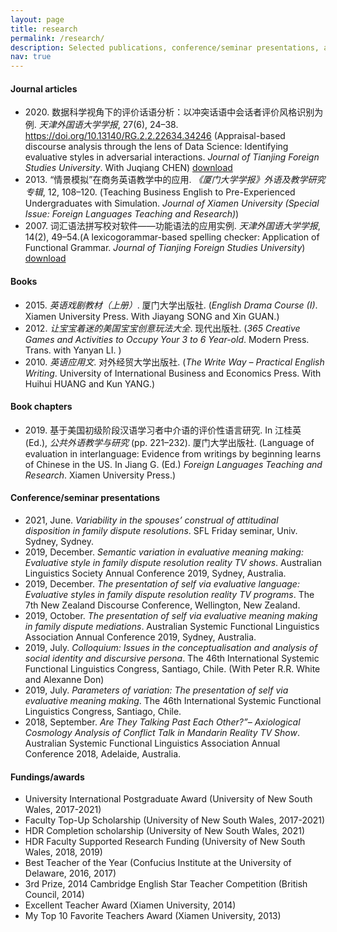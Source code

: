 ```yaml
---
layout: page
title: research
permalink: /research/
description: Selected publications, conference/seminar presentations, and the fundings/awards received.
nav: true
---
```


#### Journal articles

- 2020\. 数据科学视角下的评价话语分析：以冲突话语中会话者评价风格识别为例. *天津外国语大学学报*, 27(6), 24–38. https://doi.org/10.13140/RG.2.2.22634.34246 (Appraisal-based discourse analysis through the lens of Data Science: Identifying evaluative styles in adversarial interactions. *Journal of Tianjing Foreign Studies University*. With Juqiang CHEN) [download](/assets/pdf/datascience2020.pdf)
- 2013\. “情景模拟”在商务英语教学中的应用. *《厦门大学学报》外语及教学研究专辑*, 12, 108–120. (Teaching Business English to Pre-Experienced Undergraduates with Simulation. *Journal of Xiamen University (Special Issue: Foreign Languages Teaching and Research)*)
- 2007\. 词汇语法拼写校对软件——功能语法的应用实例. *天津外国语大学学报*, 14(2), 49–54.(A lexicogorammar-based spelling checker: Application of Functional Grammar. *Journal of Tianjing Foreign Studies University*) [download](/assets/pdf/checker2007.pdf)


#### Books

- 2015\. *英语戏剧教材（上册）*. 厦门大学出版社. (*English Drama Course (I)*. Xiamen University Press. With Jiayang SONG and Xin GUAN.)
- 2012\. *让宝宝着迷的美国宝宝创意玩法大全*. 现代出版社. (*365 Creative Games and Activities to Occupy Your 3 to 6 Year-old*. Modern Press. Trans. with Yanyan LI. )
- 2010\. *英语应用文*. 对外经贸大学出版社. (*The Write Way – Practical English Writing*. University of International Business and Economics Press. With Huihui HUANG and Kun YANG.)


#### Book chapters

- 2019\. 基于美国初级阶段汉语学习者中介语的评价性语言研究. In 江桂英 (Ed.), *公共外语教学与研究* (pp. 221–232). 厦门大学出版社. (Language of evaluation in interlanguage: Evidence from writings by beginning learns of Chinese in the US. In Jiang G. (Ed.) *Foreign Languages Teaching and Research*. Xiamen University Press.) 


#### Conference/seminar presentations

- 2021, June. *Variability in the spouses’ construal of attitudinal disposition in family dispute resolutions*. SFL Friday seminar, Univ. Sydney, Sydney.
- 2019, December. *Semantic variation in evaluative meaning making: Evaluative style in family dispute resolution reality TV shows*. Australian Linguistics Society Annual Conference 2019, Sydney, Australia.
- 2019, December. *The presentation of self via evaluative language: Evaluative styles in family dispute resolution reality TV programs*. The 7th New Zealand Discourse Conference, Wellington, New Zealand.
- 2019, October. *The presentation of self via evaluative meaning making in family dispute mediations*. Australian Systemic Functional Linguistics Association Annual Conference 2019, Sydney, Australia.
- 2019, July. *Colloquium: Issues in the conceptualisation and analysis of social identity and discursive persona*. The 46th International Systemic Functional Linguistics Congress, Santiago, Chile. (With Peter R.R. White and Alexanne Don)
- 2019, July. *Parameters of variation: The presentation of self via evaluative meaning making*. The 46th International Systemic Functional Linguistics Congress, Santiago, Chile.
- 2018, September. *Are They Talking Past Each Other?”– Axiological Cosmology Analysis of Conflict Talk in Mandarin Reality TV Show*. Australian Systemic Functional Linguistics Association Annual Conference  2018, Adelaide, Australia.


#### Fundings/awards

- University International Postgraduate Award (University of New South Wales, 2017-2021)
- Faculty Top-Up Scholarship (University of New South Wales, 2017-2021)
- HDR Completion scholarship (University of New South Wales, 2021)
- HDR Faculty Supported Research Funding (University of New South Wales, 2018, 2019)
- Best Teacher of the Year (Confucius Institute at the University of Delaware, 2016, 2017)
-	3rd Prize, 2014 Cambridge English Star Teacher Competition (British Council, 2014)
-	Excellent Teacher Award (Xiamen University, 2014)
-	My Top 10 Favorite Teachers Award (Xiamen University, 2013)
